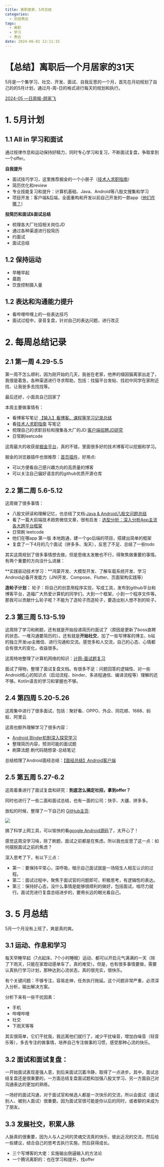 ```yaml
---
title: 离职居家，5月总结
categories:
  - 总结表达
tags:
  - 离职
  - 学习
  - 表达
date: 2024-06-02 12:11:15
---
```


【总结】离职后一个月居家的31天
===
5月是一个集学习、社交、开发、面试、自我反思的一个月，首先在月初规划了自己的的5月计划，通过月-周-日的格式进行每天的规划和执行。

[2024-05 —日周报-顾家飞](https://so8b1opux5.feishu.cn/docx/CLn9dc6ouoDnUhx2SsOc9lSJnLb)


# 1. 5月计划
## 1.1 All in 学习和面试

通过规律作息和运动保持好精力，同时专心学习和复习，不断面试复盘，争取拿到一个offer。

 **自我提升**

- 面试技巧学习，这里推荐掘金的一个小册子（[技术人求职指南](https://juejin.cn/book/7211868947363135545?enter_from=course_center&utm_source=course_center)）
- 简历优化和review
- 专业技能复习和提升：计算机基础、Java、Android等八股文搜集和学习
- 项目开发：客户端&后端，全面重构和开发以前自己开发的一款app（[他们在哪？](https://github.com/jiafeimao-gjf/WhereAreTheyV2)）


**投简历和面试&面试总结**

- 梳理各大厂社招相关岗位JD
- 通过各种渠道进行投简历
- 约面试
- 面试总结


## 1.2 保持运动

- 早睡早起
- 晨跑
- 饮食控制摄入量

## 1.2 表达和沟通能力提升

- 看哔哩哔哩上的一些表达技巧
- 面试过程中，录音复盘，针对自己的表达问题，进行改正

# 2. 每周总结记录

## 2.1 第一周 4.29-5.5

第一周不怎么顺利，因为刚开始的几天，我爸在老家，他养的缅因猫离家出走了，我很是着急，各种渠道进行寻求帮助，包括：找猫平台发帖、找初中同学在家附近找、让我爸多去找找等。

最后还好，小面具自己回家了

本周主要做事情有：

- 看博客写笔记 [【输入】看博客、课程等学习记录总结](https://so8b1opux5.feishu.cn/docx/KQ4kdpNtpo6hlIxa8JNcpADNn9d)
- 看[技术人求职指南](https://juejin.cn/book/7211868947363135545?enter_from=course_center&utm_source=course_center) 写笔记
- 梳理自己的求职目标和搜集各大厂的JD:[客户端招聘JD研究](https://so8b1opux5.feishu.cn/docx/SQKHdzXY9oXrpnxKIxgcIxIynAg)
- 日常刷leetcode

这周最大的收获是[掘金平台](https://juejin.cn/)，真的不错，里面很多好的技术博客可以挖掘和学习。

掘金的浏览器插件也很推荐：[首页插件](https://juejin.cn/extension?utm_source=jj_nav)，好用点:

- 可以方便看自己感兴趣方向的高质量的博客
- 可以关注自己偏好语言的的github优质开源仓库

## 2.2 第二周 5.6-5.12

这周做了很多事情：

- 八股文研读和理解记忆，也总结了文档:[Java & Android八股文问题总结](https://so8b1opux5.feishu.cn/docx/Ip1Md1al2oYBkPx5CheculzEnng)
- 看了一篇大前端技术趋势微信文章，很有启发：[选型分析：深入分析App主流各大跨平台框架](https://mp.weixin.qq.com/s/I2BMm3m9Ffzu8qz6PYmTUA)
- 日常刷 leetcode
- 他们在哪app 第一版 本地跑通，建一个go后端的项目，搭建出简单的框架
- 复盘了一下4月的几个面试（拼多多、淘天），反思了不足、总结了一些todo

其实这周规划了很多事情想去做，但是思维太发散也不行，得聚焦做重要的事情。有两个重要的方向没什么进展：

**实践驱动技术学习：**鸿蒙开发、大模型开发、了解车载系统开发、学习Android必备开发能力（JNI开发、Compose、Flutter、页面架构实践等）

**造轮子计划：**
轮子：将自己的创意用程序实现，写成工具，发布到github平台和博客平台，造福广大热爱计算机的同学们，大到一个框架，小到一个程序文件等。那我可以贡献什么轮子呢？不能为了造轮子而造轮子，要造出别人想不到的轮子。

## 2.3 第三周 5.13-5.19

这周除了学习和刷题，还有就是开始投递简历约面试了（原因是更新了boss直聘的状态、一堆沟通要简历的）。还有就是**开始社交**，加了一些写博客的博主、b站的独立开发up主微信、进行沟通和交流。感觉多和人交流，自己的心态、心情都会有很大的变化，收益很多。

这周特地整理了计算机网络的知识：[计网-面试题复习](https://so8b1opux5.feishu.cn/docx/HQDbduvxloGI39xtY8ScUBXRnMc)

面试了得物，整理了面试复盘文档。有很多不足：问题回答的逻辑性、对一些Android核心的知识点（启动流程、binder、多进程通信、编译流程等）理解的还不够。Kotlin语言的学习和掌握也不够。


## 2.4 第四周 5.20-5.26

这周集中进行了很多面试，包括：聚好看、OPPO、外企、同花顺、1688、蚂蚁、阿里云

这周也额外理解学习了很多内容：
- [Android BInder机制深入探究学习](https://so8b1opux5.feishu.cn/docx/YowZdSQWaopCxlxtGM9cJO6UnzF)
- 整理简历内容，预测可能的面试题
- 刷算法题 刷代码随想录-总结笔记

总结梳理了Android面经总结：[【面经总结】Android客户端 ](https://so8b1opux5.feishu.cn/docx/ZnxSdjQhroIp19xABJTcZbuSnRc)

## 2.5 第五周 5.27-6.2

这周着重进行了面试复盘和研究：**到底怎么搞定社招，拿到offer？**

同时也进行了一些二面和面试总结，也有一面的公司：快手、大疆、拼多多。

放松的时候，整理了一下自己的
[GitHub主页](https://github.com/jiafeimao-gjf):

![](./image/screenshot-20240531-175406.png)

搞了科学上网工具，可以愉快的看[google Android源码](https://cs.android.com/android/platform/superproject/main)了，太开心了！

感觉这周没学习啥，除了刷题，面试之前都是在焦虑。所以我也反思了这一点：如何摆脱面试之前的焦虑？

深入思考了下，有以下三点：

- 第一：要保持平常心，深呼吸，暗示自己面试就是一场陌生人相互认识的过程。
- 第二：面试过程中，聚焦于面试官的问题即可，积极思考，有逻辑性的表达。
- 第三：保持好心态，没什么事情是能够很顺利的做好，包括面试，咱尽力就行。面试完进行复盘总结进步的，要用长远的眼光看自己。



# 3. 5 月总结

5月一个月没有上班了，爽是真的爽。

## 3.1 **运动、作息和学习**

每天早睡早起（7点起床、7个小时睡眠）运动、都可以开启元气满满的一天（除了下雨天，只能在家蹬动感单车了，真的难受）。但是，也有很多事情要做，需要认真执行学习计划，那种达到心流状态，真的很充实，很快乐。

有个关键问题：不够专注，容易走神，任务执行拖延。这个问题非常严重，必须深入分析，输出解决方案。

分析下来有一些干扰因素：
- 手机
- 哔哩哔哩
- 社交
- 下雨天等等


其实很简单，它们干扰我，我远离他们就行了，减少干扰噪音，增加白噪音（轻音乐等），多去专注的做事情，培养自己专注做事的习惯，感受那种心流的快乐。

## 3.2 **面试和面试复盘**：

一开始面试表现差强人意，到后来面试沉着冷静，取得了一点进步。其中，面试总结复盘还是很重要的，一方面总结复盘面试题和加强八股文学习、另一方面自己对沟通表达的更加的熟练。

一场好的面试沟通，对于面试官和候选人都是一次快乐的交流，所以会面试（面试别人、被别人面试）很重要。因为面试官很可能是你以后的同时，或者聊的来成为了朋友。


## 3.3 发展社交，积累人脉

人脉真的很重要，因为人与人之间的灵魂交流真的快乐，彼此近况的交流，然后给一些建议，结合自己的思考去执行实施，然后获得成长。

- 三个写博客的大佬：实施输出倒逼输入的方法论
- 一个腾讯离职的：也在学习和提升，找offer
